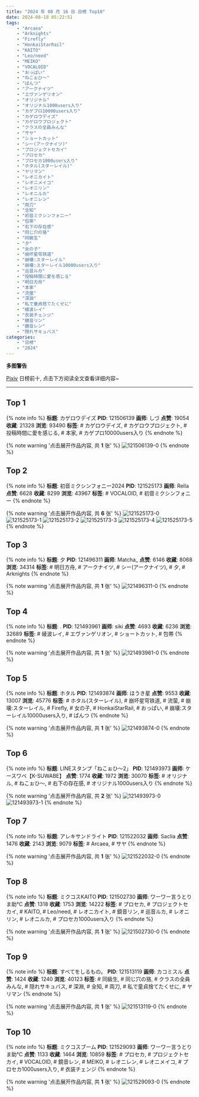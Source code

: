 ```yaml
---
title: "2024 年 08 月 16 日 日榜 Top10"
date: 2024-08-18 05:22:51
tags:
    - "Arcaea"
    - "Arknights"
    - "Firefly"
    - "HonkaiStarRail"
    - "KAITO"
    - "Leo/need"
    - "MEIKO"
    - "VOCALOID"
    - "おっぱい"
    - "ねこぉひ〜"
    - "ぱんつ"
    - "アークナイツ"
    - "エヴァンゲリオン"
    - "オリジナル"
    - "オリジナル1000users入り"
    - "カゲプロ10000users入り"
    - "カゲロウデイズ"
    - "カゲロウプロジェクト"
    - "クラスの全員みんな"
    - "サヤ"
    - "ショートカット"
    - "シー(アークナイツ)"
    - "プロジェクトセカイ"
    - "プロセカ"
    - "プロセカ1000users入り"
    - "ホタル(スターレイル)"
    - "ヤリマン"
    - "レオニカイト"
    - "レオニメイコ"
    - "レオニリン"
    - "レオニルカ"
    - "レオニレン"
    - "両刀"
    - "全知"
    - "初音ミクシンフォニー"
    - "包帯"
    - "右下の存在感"
    - "同じ穴の狢"
    - "同級生"
    - "夕"
    - "女の子"
    - "崩坏星穹铁道"
    - "崩壊:スターレイル"
    - "崩壊:スターレイル10000users入り"
    - "巡音ルカ"
    - "投稿時間に愛を感じる"
    - "明日方舟"
    - "本家"
    - "流萤"
    - "深淵"
    - "私で童貞捨てたくせに"
    - "綾波レイ"
    - "衣装チェンジ"
    - "鏡音リン"
    - "鏡音レン"
    - "隠れサキュバス"
categories:
    - "日榜"
    - "2024"
---
```


<i class="fa fa-triangle-exclamation"></i>**多图警告**<i class="fa fa-triangle-exclamation"></i>

[Pixiv](https://www.pixiv.net/) 日榜前十, 点击下方阅读全文查看详细内容~

<!-- more -->

---

## Top 1

{% note info %}
**标题**: カゲロウデイズ
**PID**: 121506139 **画师**: しづ
**点赞**: 19054 **收藏**: 21328 **浏览**: 93490
**标签**: # カゲロウデイズ, # カゲロウプロジェクト, # 投稿時間に愛を感じる, # 本家, # カゲプロ10000users入り
{% endnote %}

{% note warning '点击展开作品内容, 共 **1** 张' %}
![121506139-0](https://i.pixiv.re/img-original/img/2024/08/15/12/30/03/121506139_p0.png)
{% endnote %}

## Top 2

{% note info %}
**标题**: 初音ミクシンフォニー2024
**PID**: 121525173 **画师**: Rella
**点赞**: 6628 **收藏**: 8299 **浏览**: 43967
**标签**: # VOCALOID, # 初音ミクシンフォニー
{% endnote %}

{% note warning '点击展开作品内容, 共 **6** 张' %}
![121525173-0](https://i.pixiv.re/img-original/img/2024/08/16/00/30/07/121525173_p0.jpg)
![121525173-1](https://i.pixiv.re/img-original/img/2024/08/16/00/30/07/121525173_p1.jpg)
![121525173-2](https://i.pixiv.re/img-original/img/2024/08/16/00/30/07/121525173_p2.jpg)
![121525173-3](https://i.pixiv.re/img-original/img/2024/08/16/00/30/07/121525173_p3.jpg)
![121525173-4](https://i.pixiv.re/img-original/img/2024/08/16/00/30/07/121525173_p4.jpg)
![121525173-5](https://i.pixiv.re/img-original/img/2024/08/16/00/30/07/121525173_p5.jpg)
{% endnote %}

## Top 3

{% note info %}
**标题**: 夕
**PID**: 121496311 **画师**: Matcha_
**点赞**: 6146 **收藏**: 8068 **浏览**: 34314
**标签**: # 明日方舟, # アークナイツ, # シー(アークナイツ), # 夕, # Arknights
{% endnote %}

{% note warning '点击展开作品内容, 共 **1** 张' %}
![121496311-0](https://i.pixiv.re/img-original/img/2024/08/15/01/13/40/121496311_p0.jpg)
{% endnote %}

## Top 4

{% note info %}
**标题**: .
**PID**: 121493961 **画师**: siki
**点赞**: 4693 **收藏**: 6236 **浏览**: 32689
**标签**: # 綾波レイ, # エヴァンゲリオン, # ショートカット, # 包帯
{% endnote %}

{% note warning '点击展开作品内容, 共 **1** 张' %}
![121493961-0](https://i.pixiv.re/img-original/img/2024/08/15/00/00/30/121493961_p0.jpg)
{% endnote %}

## Top 5

{% note info %}
**标题**: ホタル
**PID**: 121493874 **画师**: ほうき星
**点赞**: 9553 **收藏**: 13007 **浏览**: 45776
**标签**: # ホタル(スターレイル), # 崩坏星穹铁道, # 流萤, # 崩壊:スターレイル, # Firefly, # 女の子, # HonkaiStarRail, # おっぱい, # 崩壊:スターレイル10000users入り, # ぱんつ
{% endnote %}

{% note warning '点击展开作品内容, 共 **1** 张' %}
![121493874-0](https://i.pixiv.re/img-original/img/2024/08/15/00/00/12/121493874_p0.jpg)
{% endnote %}

## Top 6

{% note info %}
**标题**: LINEスタンプ「ねこぉひ～2」
**PID**: 121493973 **画师**: ケースワベ【K-SUWABE】
**点赞**: 1774 **收藏**: 1972 **浏览**: 30070
**标签**: # オリジナル, # ねこぉひ〜, # 右下の存在感, # オリジナル1000users入り
{% endnote %}

{% note warning '点击展开作品内容, 共 **2** 张' %}
![121493973-0](https://i.pixiv.re/img-original/img/2024/08/15/00/00/33/121493973_p0.jpg)
![121493973-1](https://i.pixiv.re/img-original/img/2024/08/15/00/00/33/121493973_p1.jpg)
{% endnote %}

## Top 7

{% note info %}
**标题**: アレキサンドライト
**PID**: 121522032 **画师**: Saclia
**点赞**: 1476 **收藏**: 2143 **浏览**: 9079
**标签**: # Arcaea, # サヤ
{% endnote %}

{% note warning '点击展开作品内容, 共 **1** 张' %}
![121522032-0](https://i.pixiv.re/img-original/img/2024/08/15/23/04/29/121522032_p0.jpg)
{% endnote %}

## Top 8

{% note info %}
**标题**: ミクコスKAITO
**PID**: 121502730 **画师**: ワーワー言うとりま助℃
**点赞**: 1318 **收藏**: 1753 **浏览**: 14222
**标签**: # プロセカ, # プロジェクトセカイ, # KAITO, # Leo/need, # レオニカイト, # 鏡音リン, # 巡音ルカ, # レオニリン, # レオニルカ, # プロセカ1000users入り
{% endnote %}

{% note warning '点击展开作品内容, 共 **1** 张' %}
![121502730-0](https://i.pixiv.re/img-original/img/2024/08/15/09/14/25/121502730_p0.png)
{% endnote %}

## Top 9

{% note info %}
**标题**: すべてをしるもの。
**PID**: 121513119 **画师**: カコミスル
**点赞**: 1424 **收藏**: 1240 **浏览**: 40123
**标签**: # 同級生, # 同じ穴の狢, # クラスの全員みんな, # 隠れサキュバス, # 深淵, # 全知, # 両刀, # 私で童貞捨てたくせに, # ヤリマン
{% endnote %}

{% note warning '点击展开作品内容, 共 **1** 张' %}
![121513119-0](https://i.pixiv.re/img-original/img/2024/08/15/18/06/10/121513119_p0.jpg)
{% endnote %}

## Top 10

{% note info %}
**标题**: ミクコスブーム
**PID**: 121529093 **画师**: ワーワー言うとりま助℃
**点赞**: 1133 **收藏**: 1464 **浏览**: 10859
**标签**: # プロセカ, # プロジェクトセカイ, # VOCALOID, # 鏡音レン, # MEIKO, # レオニレン, # レオニメイコ, # プロセカ1000users入り, # 衣装チェンジ
{% endnote %}

{% note warning '点击展开作品内容, 共 **1** 张' %}
![121529093-0](https://i.pixiv.re/img-original/img/2024/08/16/04/00/55/121529093_p0.png)
{% endnote %}
